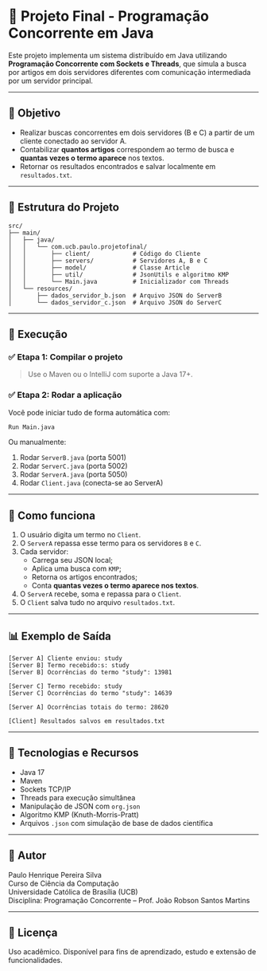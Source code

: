 
# 🔗 Projeto Final - Programação Concorrente em Java

Este projeto implementa um sistema distribuído em Java utilizando **Programação Concorrente com Sockets e Threads**, que simula a busca por artigos em dois servidores diferentes com comunicação intermediada por um servidor principal.

---

## 🧠 Objetivo

- Realizar buscas concorrentes em dois servidores (B e C) a partir de um cliente conectado ao servidor A.
- Contabilizar **quantos artigos** correspondem ao termo de busca e **quantas vezes o termo aparece** nos textos.
- Retornar os resultados encontrados e salvar localmente em `resultados.txt`.

---

## 🧱 Estrutura do Projeto

```
src/
├── main/
│   ├── java/
│   │   └── com.ucb.paulo.projetofinal/
│   │       ├── client/            # Código do Cliente
│   │       ├── servers/           # Servidores A, B e C
│   │       ├── model/             # Classe Article
│   │       ├── util/              # JsonUtils e algoritmo KMP
│   │       └── Main.java          # Inicializador com Threads
│   └── resources/
│       ├── dados_servidor_b.json  # Arquivo JSON do ServerB
│       └── dados_servidor_c.json  # Arquivo JSON do ServerC
```

---

## 🚀 Execução

### ✅ Etapa 1: Compilar o projeto
> Use o Maven ou o IntelliJ com suporte a Java 17+.

### ✅ Etapa 2: Rodar a aplicação
Você pode iniciar tudo de forma automática com:

```bash
Run Main.java
```

Ou manualmente:

1. Rodar `ServerB.java` (porta 5001)
2. Rodar `ServerC.java` (porta 5002)
3. Rodar `ServerA.java` (porta 5050)
4. Rodar `Client.java` (conecta-se ao ServerA)

---

## 🧪 Como funciona

1. O usuário digita um termo no `Client`.
2. O `ServerA` repassa esse termo para os servidores `B` e `C`.
3. Cada servidor:
   - Carrega seu JSON local;
   - Aplica uma busca com `KMP`;
   - Retorna os artigos encontrados;
   - Conta **quantas vezes o termo aparece nos textos**.
4. O `ServerA` recebe, soma e repassa para o `Client`.
5. O `Client` salva tudo no arquivo `resultados.txt`.

---

## 📊 Exemplo de Saída

```
[Server A] Cliente enviou: study
[Server B] Termo recebido:s: study
[Server B] Ocorrências do termo "study": 13981

[Server C] Termo recebido: study
[Server C] Ocorrências do termo "study": 14639

[Server A] Ocorrências totais do termo: 28620

[Client] Resultados salvos em resultados.txt

```

---

## 🧰 Tecnologias e Recursos

- Java 17
- Maven
- Sockets TCP/IP
- Threads para execução simultânea
- Manipulação de JSON com `org.json`
- Algoritmo KMP (Knuth-Morris-Pratt)
- Arquivos `.json` com simulação de base de dados científica

---

## 👤 Autor

Paulo Henrique Pereira Silva  
Curso de Ciência da Computação  
Universidade Católica de Brasília (UCB)  
Disciplina: Programação Concorrente – Prof. João Robson Santos Martins

---

## 📎 Licença

Uso acadêmico. Disponível para fins de aprendizado, estudo e extensão de funcionalidades.
